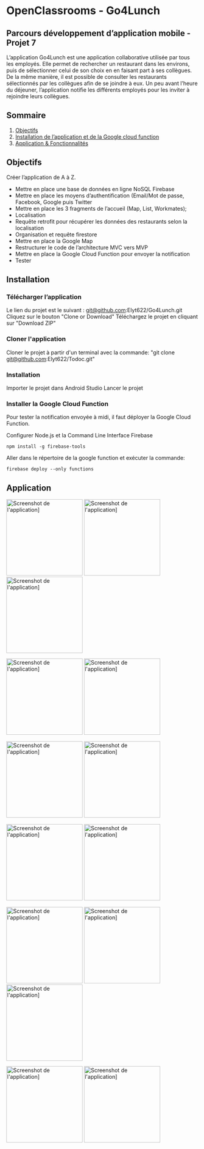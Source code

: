# OpenClassrooms - Go4Lunch

## Parcours développement d’application mobile - Projet 7

L’application Go4Lunch est une application collaborative utilisée par tous les employés. Elle permet de rechercher un restaurant dans les environs, puis de sélectionner celui de son choix en en faisant part à ses collègues. De la même manière, il est possible de consulter les restaurants sélectionnés par les collègues afin de se joindre à eux. Un peu avant l’heure du déjeuner, l’application notifie les différents employés pour les inviter à rejoindre leurs collègues.

## Sommaire
1. [Objectifs](#objectifs)
2. [Installation de l’application et de la Google cloud function](#installation)
3. [Application & Fonctionnalités](#application)

## Objectifs
Créer l’application de A à Z.

- Mettre en place une base de données en ligne NoSQL Firebase
- Mettre en place les moyens d’authentification (Email/Mot de passe, Facebook, Google puis Twitter
- Mettre en place les 3 fragments de l’accueil (Map, List, Workmates);
- Localisation
- Requête retrofit pour récupérer les données des restaurants selon la localisation
- Organisation et requête firestore
- Mettre en place la Google Map
- Restructurer le code de l’architecture MVC vers MVP
- Mettre en place la Google Cloud Function pour envoyer la notification
- Tester

## Installation

### Télécharger l’application

Le lien du projet est le suivant : git@github.com:Elyt622/Go4Lunch.git
Cliquez sur le bouton "Clone or Download"
Téléchargez le projet en cliquant sur "Download ZIP"

### Cloner l'application
Cloner le projet à partir d'un terminal avec la commande: "git clone git@github.com:Elyt622/Todoc.git"

### Installation
Importer le projet dans Android Studio
Lancer le projet

### Installer la Google Cloud Function
Pour tester la notification envoyée à midi, il faut déployer la Google Cloud Function.

Configurer Node.js et la Command Line Interface Firebase

```
npm install -g firebase-tools
```

Aller dans le répertoire de la google function et exécuter la commande: 

```
firebase deploy --only functions
```

## Application
<img src="images/1.jpg" alt="Screenshot de l'application]" width="200"/> <img src="images/2.jpg" alt="Screenshot de l'application]" width="200"/> <img src="images/3.jpg" alt="Screenshot de l'application]" width="200"/>

<img src="images/4.jpg" alt="Screenshot de l'application]" width="200"/> <img src="images/5.jpg" alt="Screenshot de l'application]" width="200"/>

<img src="images/6.jpg" alt="Screenshot de l'application]" width="200"/> <img src="images/7.jpg" alt="Screenshot de l'application]" width="200"/>

<img src="images/8.jpg" alt="Screenshot de l'application]" width="200"/> <img src="images/9.jpg" alt="Screenshot de l'application]" width="200"/>

<img src="images/10.jpg" alt="Screenshot de l'application]" width="200"/> <img src="images/11.jpg" alt="Screenshot de l'application]" width="200"/> <img src="images/12.jpg" alt="Screenshot de l'application]" width="200"/>

<img src="images/13.jpg" alt="Screenshot de l'application]" width="200"/> <img src="images/14.jpg" alt="Screenshot de l'application]" width="200"/>


